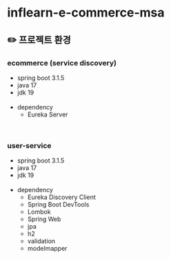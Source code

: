 # inflearn-e-commerce-msa


## ✏️ 프로젝트 환경

### ecommerce (service discovery)
- spring boot 3.1.5  
- java 17  
- jdk 19 <br><br>  
- dependency   
    - Eureka Server  

<br>

### user-service 
- spring boot 3.1.5  
- java 17  
- jdk 19 <br><br>  
- dependency   
    - Eureka Discovery Client  
    - Spring Boot DevTools  
    - Lombok  
    - Spring Web  
    - jpa 
    - h2 
    - validation
    - modelmapper 

<br>
<br>
